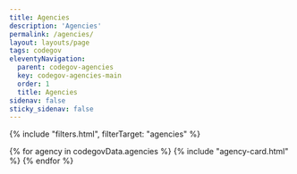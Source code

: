 ```yaml
---
title: Agencies
description: 'Agencies'
permalink: /agencies/
layout: layouts/page
tags: codegov
eleventyNavigation:
  parent: codegov-agencies
  key: codegov-agencies-main
  order: 1
  title: Agencies
sidenav: false
sticky_sidenav: false
---
```


{% include "filters.html", filterTarget: "agencies" %}

<script>console.log({{ codegovData.agencies | json }})</script>
<script type="application/json" data-agencies>{{ codegovData.agencies | json }}</script>

<div class="agency-grid">
  {% for agency in codegovData.agencies %}
    {% include "agency-card.html" %}
  {% endfor %}
</div>
